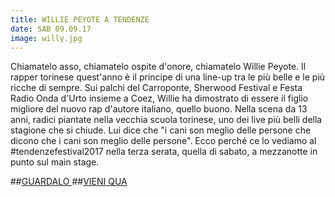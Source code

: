 ```yaml
---
title: WILLIE PEYOTE A TENDENZE
date: SAB 09.09.17
image: willy.jpg
---
```


Chiamatelo asso, chiamatelo ospite d'onore, chiamatelo Willie Peyote. Il rapper torinese quest'anno è il principe di una line-up tra le più belle e le più ricche di sempre. Sui palchi del Carroponte, Sherwood Festival e Festa Radio Onda d'Urto insieme a Coez, Willie ha dimostrato di essere il figlio migliore del nuovo rap d'autore italiano, quello buono. Nella scena da 13 anni, radici piantate nella vecchia scuola torinese, uno dei live più belli della stagione che si chiude. Lui  dice che "i cani son meglio delle persone che dicono che i cani son meglio delle persone". Ecco perché ce lo vediamo al #tendenzefestival2017 nella terza serata, quella di sabato, a mezzanotte in punto sul main stage.

##<a href="https://youtu.be/dz8-ojXFsrg" target="_blank" rel="noopener">GUARDALO  </a>
##<a href="https://www.facebook.com/events/134545643795640/" target="_blank" rel="noopener">VIENI QUA  </a>